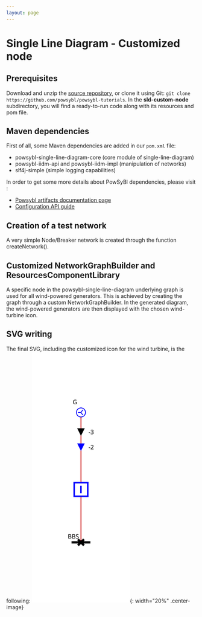 ```yaml
---
layout: page
---
```


# Single Line Diagram - Customized node

## Prerequisites

Download and unzip the [source repository](https://github.com/powsybl/powsybl-tutorials), or clone it using Git: `git clone https://github.com/powsybl/powsybl-tutorials`.
In the __sld-custom-node__ subdirectory, you will find a ready-to-run code along with its resources and pom file.

## Maven dependencies

First of all, some Maven dependencies are added in our `pom.xml` file:

* powsybl-single-line-diagram-core (core module of single-line-diagram)
* powsybl-iidm-api and powsybl-iidm-impl (manipulation of networks)
* slf4j-simple (simple logging capabilities)

In order to get some more details about PowSyBl dependencies, please visit :
* [Powsybl artifacts documentation page](../../artifacts.md)
* [Configuration API guide](../../api_guide/configuration.md)

## Creation of a test network

A very simple Node/Breaker network is created through the function createNetwork().

## Customized NetworkGraphBuilder and ResourcesComponentLibrary

A specific node in the powsybl-single-line-diagram underlying graph is used for all wind-powered generators. This is achieved by creating the graph through a custom NetworkGraphBuilder.
In the generated diagram, the wind-powered generators are then displayed with the chosen wind-turbine icon.

## SVG writing

The final SVG, including the customized icon for the wind turbine, is the following:
![final_svg](img/sld.svg){: width="20%" .center-image}




